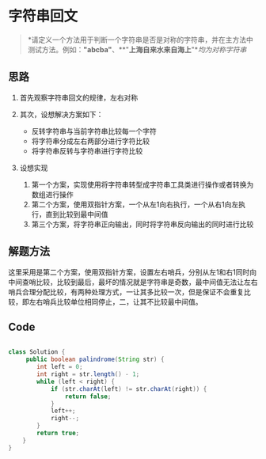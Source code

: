 # 字符串回文

> *请定义一个方法用于判断一个字符串是否是对称的字符串，并在主方法中测试方法。例如：**"abcba"**、**"**上海自来水来自海上**"**均为对称字符串*

## 思路

1. 首先观察字符串回文的规律，左右对称

2. 其次，设想解决方案如下：
   - 反转字符串与当前字符串比较每一个字符
   - 将字符串分成左右两部分进行字符比较
   - 将字符串反转与字符串进行字符比较
3. 设想实现
   1. 第一个方案，实现使用将字符串转型成字符串工具类进行操作或者转换为数组进行操作
   2. 第二个方案，使用双指针方案，一个从左1向右执行，一个从右1向左执行，直到比较到最中间值
   3. 第三个方案，将字符串正向输出，同时将字符串反向输出的同时进行比较

## 解题方法

这里采用是第二个方案，使用双指针方案，设置左右哨兵，分别从左1和右1同时向中间查哨比较，比较到最后，最坏的情况就是字符串是奇数，最中间值无法让左右哨兵合理分配比较，有两种处理方式，一让其多比较一次，但是保证不会重复比较，即左右哨兵比较单位相同停止，二，让其不比较最中间值。


## Code
```Java []

class Solution {
     public boolean palindrome(String str) {
        int left = 0;
        int right = str.length() - 1;
        while (left < right) {
            if (str.charAt(left) != str.charAt(right)) {
                return false;
            }
            left++;
            right--;
        }
        return true;
    }
}
```